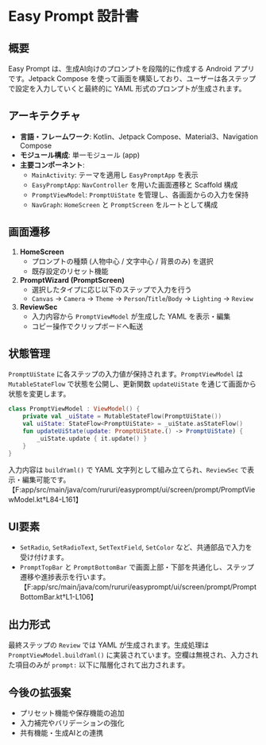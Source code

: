 # Easy Prompt 設計書

## 概要
Easy Prompt は、生成AI向けのプロンプトを段階的に作成する Android アプリです。Jetpack Compose を使って画面を構築しており、ユーザーは各ステップで設定を入力していくと最終的に YAML 形式のプロンプトが生成されます。

## アーキテクチャ
- **言語・フレームワーク**: Kotlin、Jetpack Compose、Material3、Navigation Compose
- **モジュール構成**: 単一モジュール (app)
- **主要コンポーネント**:
  - `MainActivity`: テーマを適用し `EasyPromptApp` を表示
  - `EasyPromptApp`: `NavController` を用いた画面遷移と Scaffold 構成
  - `PromptViewModel`: `PromptUiState` を管理し、各画面からの入力を保持
  - `NavGraph`: `HomeScreen` と `PromptScreen` をルートとして構成

## 画面遷移
1. **HomeScreen**
   - プロンプトの種類 (人物中心 / 文字中心 / 背景のみ) を選択
   - 既存設定のリセット機能
2. **PromptWizard (PromptScreen)**
   - 選択したタイプに応じ以下のステップで入力を行う
   - `Canvas` → `Camera` → `Theme` → `Person`/`Title`/`Body` → `Lighting` → `Review`
3. **ReviewSec**
   - 入力内容から `PromptViewModel` が生成した YAML を表示・編集
   - コピー操作でクリップボードへ転送

## 状態管理
`PromptUiState` に各ステップの入力値が保持されます。`PromptViewModel` は `MutableStateFlow` で状態を公開し、更新関数 `updateUiState` を通じて画面から状態を変更します。

```kotlin
class PromptViewModel : ViewModel() {
    private val _uiState = MutableStateFlow(PromptUiState())
    val uiState: StateFlow<PromptUiState> = _uiState.asStateFlow()
    fun updateUiState(update: PromptUiState.() -> PromptUiState) {
        _uiState.update { it.update() }
    }
}
```

入力内容は `buildYaml()` で YAML 文字列として組み立てられ、`ReviewSec` で表示・編集可能です。【F:app/src/main/java/com/rururi/easyprompt/ui/screen/prompt/PromptViewModel.kt†L84-L161】

## UI要素
- `SetRadio`, `SetRadioText`, `SetTextField`, `SetColor` など、共通部品で入力を受け付けます。
- `PromptTopBar` と `PromptBottomBar` で画面上部・下部を共通化し、ステップ遷移や進捗表示を行います。【F:app/src/main/java/com/rururi/easyprompt/ui/screen/prompt/PromptBottomBar.kt†L1-L106】

## 出力形式
最終ステップの `Review` では YAML が生成されます。生成処理は `PromptViewModel.buildYaml()` に実装されています。空欄は無視され、入力された項目のみが `prompt:` 以下に階層化されて出力されます。

## 今後の拡張案
- プリセット機能や保存機能の追加
- 入力補完やバリデーションの強化
- 共有機能・生成AIとの連携

